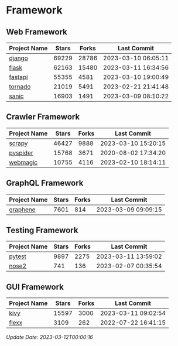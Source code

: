 # Framework

## Web Framework
| Project Name | Stars | Forks | Last Commit |
| ------------ | ----- | ----- | ----------- |
| [django](https://github.com/django/django) | 69229 | 28786 | 2023-03-10 06:05:11 |
| [flask](https://github.com/pallets/flask) | 62163 | 15480 | 2023-03-11 16:34:56 |
| [fastapi](https://github.com/tiangolo/fastapi) | 55355 | 4581 | 2023-03-10 19:00:49 |
| [tornado](https://github.com/tornadoweb/tornado) | 21019 | 5491 | 2023-02-21 21:41:48 |
| [sanic](https://github.com/sanic-org/sanic) | 16903 | 1491 | 2023-03-09 08:10:22 |

## Crawler Framework
| Project Name | Stars | Forks | Last Commit |
| ------------ | ----- | ----- | ----------- |
| [scrapy](https://github.com/scrapy/scrapy) | 46427 | 9888 | 2023-03-10 15:20:15 |
| [pyspider](https://github.com/binux/pyspider) | 15768 | 3671 | 2020-08-02 17:34:20 |
| [webmagic](https://github.com/code4craft/webmagic) | 10755 | 4116 | 2023-02-10 18:14:11 |

## GraphQL Framework
| Project Name | Stars | Forks | Last Commit |
| ------------ | ----- | ----- | ----------- |
| [graphene](https://github.com/graphql-python/graphene) | 7601 | 814 | 2023-03-09 09:09:15 |

## Testing Framework
| Project Name | Stars | Forks | Last Commit |
| ------------ | ----- | ----- | ----------- |
| [pytest](https://github.com/pytest-dev/pytest) | 9897 | 2275 | 2023-03-11 13:59:02 |
| [nose2](https://github.com/nose-devs/nose2) | 741 | 136 | 2023-02-07 00:35:54 |

## GUI Framework
| Project Name | Stars | Forks | Last Commit |
| ------------ | ----- | ----- | ----------- |
| [kivy](https://github.com/kivy/kivy) | 15597 | 3000 | 2023-03-11 09:02:54 |
| [flexx](https://github.com/flexxui/flexx) | 3109 | 262 | 2022-07-22 16:41:15 |

*Update Date: 2023-03-12T00:00:16*